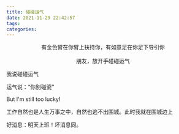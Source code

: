 ```yaml
---
title: 碰碰运气
date: 2021-11-29 22:42:57
tags:
categories:
---
```


<pre align="center">
有金色臂在你臂上扶持你，有如意足在你足下导引你

朋友，放开手碰碰运气
</pre>

我说碰碰运气

运气说：“你别碰瓷”

But I'm still too lucky!

工作自然也是人生万事之中，自然也逃不出围城。此时我就在围城边上

好消息：明天上班！坏消息同。
